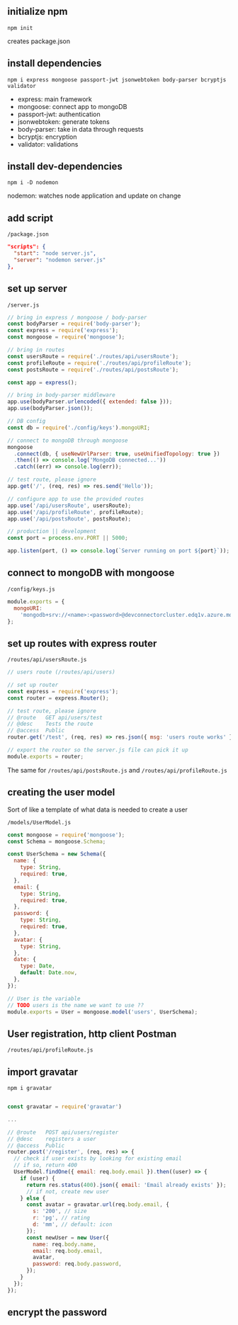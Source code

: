 ## initialize npm

`npm init`

creates package.json

## install dependencies

`npm i express mongoose passport-jwt jsonwebtoken body-parser bcryptjs validator`

- express: main framework
- mongoose: connect app to mongoDB
- passport-jwt: authentication
- jsonwebtoken: generate tokens
- body-parser: take in data through requests
- bcryptjs: encryption
- validator: validations

## install dev-dependencies

`npm i -D nodemon`

nodemon: watches node application and update on change

## add script

`/package.json`

```json
"scripts": {
  "start": "node server.js",
  "server": "nodemon server.js"
},
```

## set up server

`/server.js`

```jsx
// bring in express / mongoose / body-parser
const bodyParser = require('body-parser');
const express = require('express');
const mongoose = require('mongoose');

// bring in routes
const usersRoute = require('./routes/api/usersRoute');
const profileRoute = require('./routes/api/profileRoute');
const postsRoute = require('./routes/api/postsRoute');

const app = express();

// bring in body-parser middleware
app.use(bodyParser.urlencoded({ extended: false }));
app.use(bodyParser.json());

// DB config
const db = require('./config/keys').mongoURI;

// connect to mongoDB through mongoose
mongoose
  .connect(db, { useNewUrlParser: true, useUnifiedTopology: true })
  .then(() => console.log('MongoDB connected...'))
  .catch((err) => console.log(err));

// test route, please ignore
app.get('/', (req, res) => res.send('Hello'));

// configure app to use the provided routes
app.use('/api/usersRoute', usersRoute);
app.use('/api/profileRoute', profileRoute);
app.use('/api/postsRoute', postsRoute);

// production || development
const port = process.env.PORT || 5000;

app.listen(port, () => console.log(`Server running on port ${port}`));
```

## connect to mongoDB with mongoose

`/config/keys.js`

```jsx
module.exports = {
  mongoURI:
    'mongodb+srv://<name>:<password>@devconnectorcluster.edq1v.azure.mongodb.net/<dbname>?retryWrites=true&w=majority',
};
```

## set up routes with express router

`/routes/api/usersRoute.js`

```jsx
// users route (/routes/api/users)

// set up router
const express = require('express');
const router = express.Router();

// test route, please ignore
// @route   GET api/users/test
// @desc    Tests the route
// @access  Public
router.get('/test', (req, res) => res.json({ msg: 'users route works' }));

// export the router so the server.js file can pick it up
module.exports = router;
```

The same for `/routes/api/postsRoute.js` and `/routes/api/profileRoute.js`

## creating the user model

Sort of like a template of what data is needed to create a user

`/models/UserModel.js`

```jsx
const mongoose = require('mongoose');
const Schema = mongoose.Schema;

const UserSchema = new Schema({
  name: {
    type: String,
    required: true,
  },
  email: {
    type: String,
    required: true,
  },
  password: {
    type: String,
    required: true,
  },
  avatar: {
    type: String,
  },
  date: {
    type: Date,
    default: Date.now,
  },
});

// User is the variable
// TODO users is the name we want to use ??
module.exports = User = mongoose.model('users', UserSchema);
```

## User registration, http client Postman

`/routes/api/profileRoute.js`

## import gravatar

`npm i gravatar`

```jsx

const gravatar = require('gravatar')

...

// @route   POST api/users/register
// @desc    registers a user
// @access  Public
router.post('/register', (req, res) => {
  // check if user exists by looking for existing email
  // if so, return 400
  UserModel.findOne({ email: req.body.email }).then((user) => {
    if (user) {
      return res.status(400).json({ email: 'Email already exists' });
      // if not, create new user
    } else {
      const avatar = gravatar.url(req.body.email, {
        s: '200', // size
        r: 'pg', // rating
        d: 'mm', // default: icon
      });
      const newUser = new User({
        name: req.body.name,
        email: req.body.email,
        avatar,
        password: req.body.password,
      });
    }
  });
});
```

## encrypt the password
